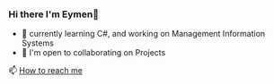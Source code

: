 ### Hi there I'm Eymen👋
- 🔭 currently learning C#, and working on Management Information Systems
- 👯 I'm open to collaborating on Projects



📫 [How to reach me](https://www.linkedin.com/in/eymen-efe-altun-a1681821b/)
<!--
**XleRach/Xlerach** is a ✨ _special_ ✨ repository because its `README.md` (this file) appears on your GitHub profile.

Here are some ideas to get you started:

- 🔭 I’m currently working on ...
- 🌱 I’m currently learning ...
- 👯 I’m looking to collaborate on ...
- 🤔 I’m looking for help with ...
- 💬 Ask me about ...
- 📫 How to reach me: ...
- 😄 Pronouns: ...
- ⚡ Fun fact: ...
-->
